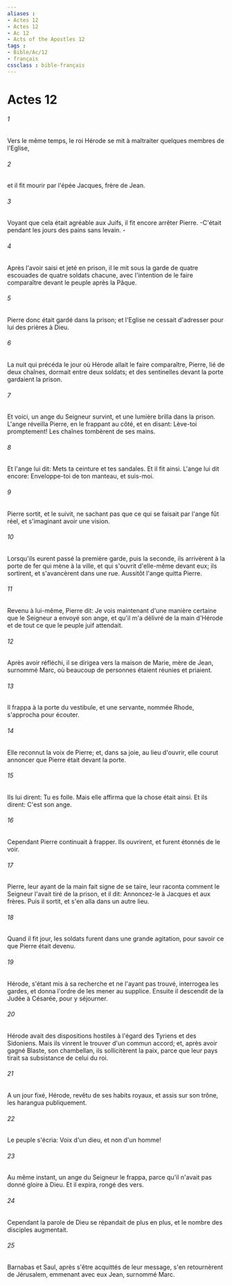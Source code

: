 ```yaml
---
aliases : 
- Actes 12
- Actes 12
- Ac 12
- Acts of the Apostles 12
tags : 
- Bible/Ac/12
- français
cssclass : bible-français
---
```


# Actes 12

###### 1
Vers le même temps, le roi Hérode se mit à maltraiter quelques membres de l'Eglise,
###### 2
et il fit mourir par l'épée Jacques, frère de Jean.
###### 3
Voyant que cela était agréable aux Juifs, il fit encore arrêter Pierre. -C'était pendant les jours des pains sans levain. -
###### 4
Après l'avoir saisi et jeté en prison, il le mit sous la garde de quatre escouades de quatre soldats chacune, avec l'intention de le faire comparaître devant le peuple après la Pâque.
###### 5
Pierre donc était gardé dans la prison; et l'Eglise ne cessait d'adresser pour lui des prières à Dieu.
###### 6
La nuit qui précéda le jour où Hérode allait le faire comparaître, Pierre, lié de deux chaînes, dormait entre deux soldats; et des sentinelles devant la porte gardaient la prison.
###### 7
Et voici, un ange du Seigneur survint, et une lumière brilla dans la prison. L'ange réveilla Pierre, en le frappant au côté, et en disant: Lève-toi promptement! Les chaînes tombèrent de ses mains.
###### 8
Et l'ange lui dit: Mets ta ceinture et tes sandales. Et il fit ainsi. L'ange lui dit encore: Enveloppe-toi de ton manteau, et suis-moi.
###### 9
Pierre sortit, et le suivit, ne sachant pas que ce qui se faisait par l'ange fût réel, et s'imaginant avoir une vision.
###### 10
Lorsqu'ils eurent passé la première garde, puis la seconde, ils arrivèrent à la porte de fer qui mène à la ville, et qui s'ouvrit d'elle-même devant eux; ils sortirent, et s'avancèrent dans une rue. Aussitôt l'ange quitta Pierre.
###### 11
Revenu à lui-même, Pierre dit: Je vois maintenant d'une manière certaine que le Seigneur a envoyé son ange, et qu'il m'a délivré de la main d'Hérode et de tout ce que le peuple juif attendait.
###### 12
Après avoir réfléchi, il se dirigea vers la maison de Marie, mère de Jean, surnommé Marc, où beaucoup de personnes étaient réunies et priaient.
###### 13
Il frappa à la porte du vestibule, et une servante, nommée Rhode, s'approcha pour écouter.
###### 14
Elle reconnut la voix de Pierre; et, dans sa joie, au lieu d'ouvrir, elle courut annoncer que Pierre était devant la porte.
###### 15
Ils lui dirent: Tu es folle. Mais elle affirma que la chose était ainsi. Et ils dirent: C'est son ange.
###### 16
Cependant Pierre continuait à frapper. Ils ouvrirent, et furent étonnés de le voir.
###### 17
Pierre, leur ayant de la main fait signe de se taire, leur raconta comment le Seigneur l'avait tiré de la prison, et il dit: Annoncez-le à Jacques et aux frères. Puis il sortit, et s'en alla dans un autre lieu.
###### 18
Quand il fit jour, les soldats furent dans une grande agitation, pour savoir ce que Pierre était devenu.
###### 19
Hérode, s'étant mis à sa recherche et ne l'ayant pas trouvé, interrogea les gardes, et donna l'ordre de les mener au supplice. Ensuite il descendit de la Judée à Césarée, pour y séjourner.
###### 20
Hérode avait des dispositions hostiles à l'égard des Tyriens et des Sidoniens. Mais ils vinrent le trouver d'un commun accord; et, après avoir gagné Blaste, son chambellan, ils sollicitèrent la paix, parce que leur pays tirait sa subsistance de celui du roi.
###### 21
A un jour fixé, Hérode, revêtu de ses habits royaux, et assis sur son trône, les harangua publiquement.
###### 22
Le peuple s'écria: Voix d'un dieu, et non d'un homme!
###### 23
Au même instant, un ange du Seigneur le frappa, parce qu'il n'avait pas donné gloire à Dieu. Et il expira, rongé des vers.
###### 24
Cependant la parole de Dieu se répandait de plus en plus, et le nombre des disciples augmentait.
###### 25
Barnabas et Saul, après s'être acquittés de leur message, s'en retournèrent de Jérusalem, emmenant avec eux Jean, surnommé Marc.

